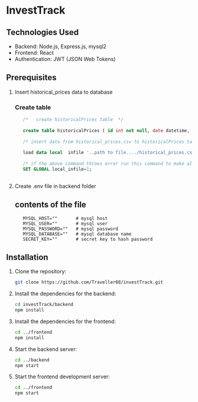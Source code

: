 # InvestTrack

## Technologies Used

- Backend: Node.js, Express.js, mysql2
- Frontend: React
- Authentication: JWT (JSON Web Tokens)

## Prerequisites
1. Insert historical_prices data to database
   
   ### Create table
   ```sql
      /*   create historicalPrices table  */
      
      create table historicalPrices ( id int not null, date datetime, price int, instrument_name varchar(255) not null, primary key(id, instrument_name) );
      
      /* insert data from historical_prices.csv to historicalPrices table */
      
      load data local  infile '..path to file..../historical_prices.csv' into table historicalPrices  fields terminated by ',' lines terminated by '\n' ignore 1 rows;
      
      /* if the above command throws error run this command to make all global files local */
      SET GLOBAL local_infile=1;
      
2. Create .env file in backend folder
   ## contents of the file
   ```env
      MYSQL_HOST=""       # mysql host
      MYSQL_USER=""       # mysql user
      MYSQL_PASSWORD=""   # mysql password
      MYSQL_DATABASE=""   # mysql database name
      SECRET_KEY=""       # secret key to hash password

## Installation

1. Clone the repository:
   ```bash
   git clone https://github.com/Traveller08/investTrack.git
   
2. Install the dependencies for the backend:
   ```bash
   cd investTrack/backend
   npm install
   
3. Install the dependencies for the frontend:
   ```bash
   cd ../frontend
   npm install
   
4. Start the backend server:
   ```bash
   cd ../backend
   npm start

6. Start the frontend development server:
   ```bash
   cd ../frontend
   npm start


   
   


